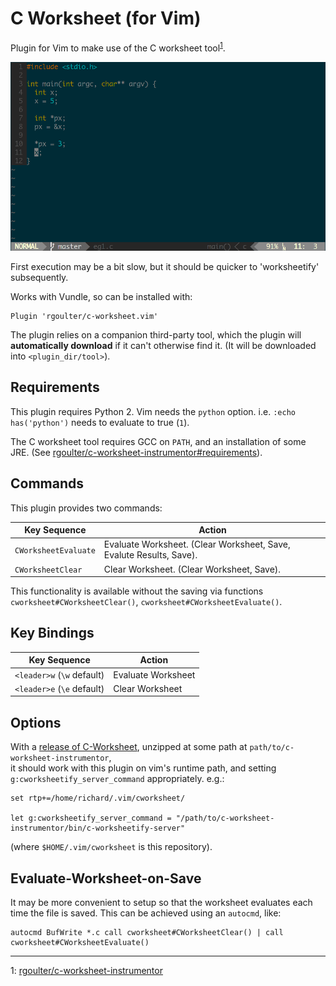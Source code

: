 # C Worksheet (for Vim)

Plugin for Vim to make use of the C worksheet tool<sup>[1](#myfootnote1)</sup>.

![demo](https://github.com/rgoulter/c-worksheet.vim/raw/master/demo.gif)

First execution may be a bit slow, but it should be quicker to 'worksheetify'
subsequently.

Works with Vundle, so can be installed with:

```
Plugin 'rgoulter/c-worksheet.vim'
```

The plugin relies on a companion third-party tool, which the plugin will
**automatically download** if it can't otherwise find it. (It will be
downloaded into `<plugin_dir/tool>`).

## Requirements

This plugin requires Python 2. Vim needs the `python` option. i.e.
`:echo has('python')` needs to evaluate to true (`1`).

The C worksheet tool requires GCC on `PATH`, and an installation of some JRE.
(See
[rgoulter/c-worksheet-instrumentor#requirements](https://github.com/rgoulter/c-worksheet-instrumentor#requirements)).

## Commands

This plugin provides two commands:

| Key Sequence               | Action                                                              |
| ---------------------------| --------------------------------------------------------------------|
| `CWorksheetEvaluate`       | Evaluate Worksheet. (Clear Worksheet, Save, Evalute Results, Save). |
| `CWorksheetClear`          | Clear Worksheet. (Clear Worksheet, Save).                           |

This functionality is available without the saving via functions
`cworksheet#CWorksheetClear()`, `cworksheet#CWorksheetEvaluate()`.

## Key Bindings

| Key Sequence               | Action                              |
| ---------------------------| ------------------------------------|
| `<leader>w` (`\w` default) | Evaluate Worksheet                  |
| `<leader>e` (`\e` default) | Clear Worksheet                     |

## Options

With a [release of C-Worksheet](https://github.com/rgoulter/c-worksheet-instrumentor/releases),
unzipped at some path at `path/to/c-worksheet-instrumentor`,  
it should work with this plugin on vim's runtime path, and setting
`g:cworksheetify_server_command` appropriately. e.g.:

```
set rtp+=/home/richard/.vim/cworksheet/

let g:cworksheetify_server_command = "/path/to/c-worksheet-instrumentor/bin/c-worksheetify-server"
```

(where `$HOME/.vim/cworksheet` is this repository).

## Evaluate-Worksheet-on-Save

It may be more convenient to setup so that the worksheet evaluates each time
the file is saved. This can be achieved using an `autocmd`, like:

```
autocmd BufWrite *.c call cworksheet#CWorksheetClear() | call cworksheet#CWorksheetEvaluate()
```

* * *

<a name="myfootnote1">1</a>:
[rgoulter/c-worksheet-instrumentor](https://github.com/rgoulter/c-worksheet-instrumentor)
